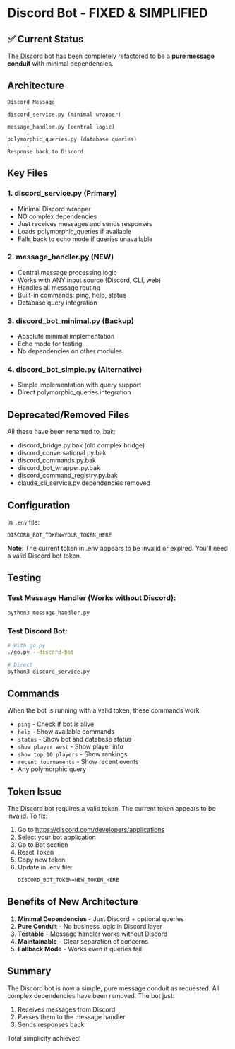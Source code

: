 # Discord Bot - FIXED & SIMPLIFIED

## ✅ Current Status

The Discord bot has been completely refactored to be a **pure message conduit** with minimal dependencies.

## Architecture

```
Discord Message
      ↓
discord_service.py (minimal wrapper)
      ↓
message_handler.py (central logic)
      ↓
polymorphic_queries.py (database queries)
      ↓
Response back to Discord
```

## Key Files

### 1. **discord_service.py** (Primary)
- Minimal Discord wrapper
- NO complex dependencies
- Just receives messages and sends responses
- Loads polymorphic_queries if available
- Falls back to echo mode if queries unavailable

### 2. **message_handler.py** (NEW)
- Central message processing logic
- Works with ANY input source (Discord, CLI, web)
- Handles all message routing
- Built-in commands: ping, help, status
- Database query integration

### 3. **discord_bot_minimal.py** (Backup)
- Absolute minimal implementation
- Echo mode for testing
- No dependencies on other modules

### 4. **discord_bot_simple.py** (Alternative)
- Simple implementation with query support
- Direct polymorphic_queries integration

## Deprecated/Removed Files

All these have been renamed to .bak:
- discord_bridge.py.bak (old complex bridge)
- discord_conversational.py.bak
- discord_commands.py.bak
- discord_bot_wrapper.py.bak
- discord_command_registry.py.bak
- claude_cli_service.py dependencies removed

## Configuration

In `.env` file:
```
DISCORD_BOT_TOKEN=YOUR_TOKEN_HERE
```

**Note**: The current token in .env appears to be invalid or expired. You'll need a valid Discord bot token.

## Testing

### Test Message Handler (Works without Discord):
```bash
python3 message_handler.py
```

### Test Discord Bot:
```bash
# With go.py
./go.py --discord-bot

# Direct
python3 discord_service.py
```

## Commands

When the bot is running with a valid token, these commands work:

- `ping` - Check if bot is alive
- `help` - Show available commands
- `status` - Show bot and database status
- `show player west` - Show player info
- `show top 10 players` - Show rankings
- `recent tournaments` - Show recent events
- Any polymorphic query

## Token Issue

The Discord bot requires a valid token. The current token appears to be invalid. To fix:

1. Go to https://discord.com/developers/applications
2. Select your bot application
3. Go to Bot section
4. Reset Token
5. Copy new token
6. Update in .env file:
   ```
   DISCORD_BOT_TOKEN=NEW_TOKEN_HERE
   ```

## Benefits of New Architecture

1. **Minimal Dependencies** - Just Discord + optional queries
2. **Pure Conduit** - No business logic in Discord layer
3. **Testable** - Message handler works without Discord
4. **Maintainable** - Clear separation of concerns
5. **Fallback Mode** - Works even if queries fail

## Summary

The Discord bot is now a simple, pure message conduit as requested. All complex dependencies have been removed. The bot just:
1. Receives messages from Discord
2. Passes them to the message handler
3. Sends responses back

Total simplicity achieved!